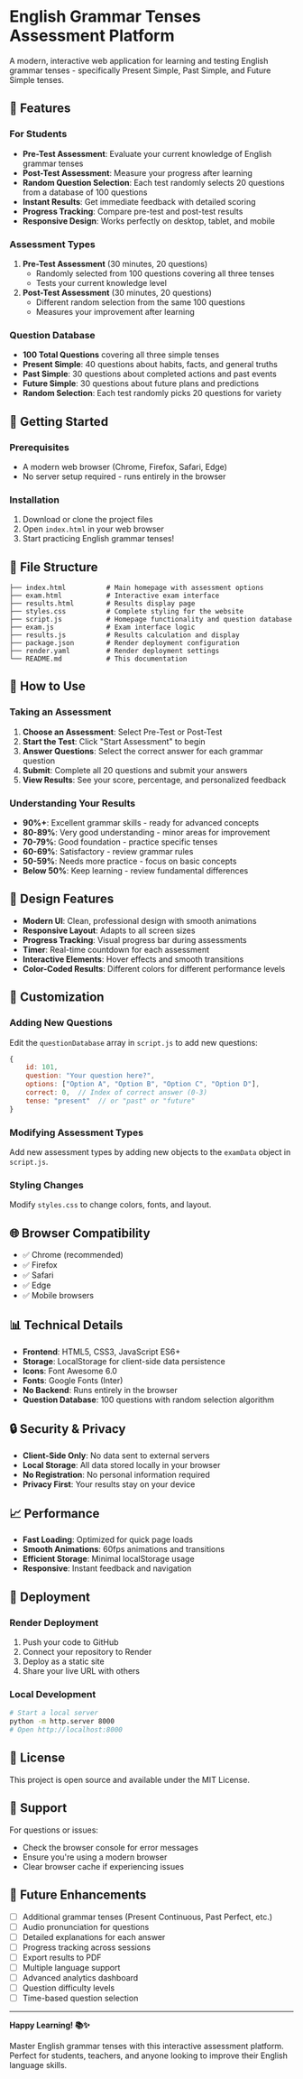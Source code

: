 # English Grammar Tenses Assessment Platform

A modern, interactive web application for learning and testing English grammar tenses - specifically Present Simple, Past Simple, and Future Simple tenses.

## 🌟 Features

### For Students
- **Pre-Test Assessment**: Evaluate your current knowledge of English grammar tenses
- **Post-Test Assessment**: Measure your progress after learning
- **Random Question Selection**: Each test randomly selects 20 questions from a database of 100 questions
- **Instant Results**: Get immediate feedback with detailed scoring
- **Progress Tracking**: Compare pre-test and post-test results
- **Responsive Design**: Works perfectly on desktop, tablet, and mobile

### Assessment Types
1. **Pre-Test Assessment** (30 minutes, 20 questions)
   - Randomly selected from 100 questions covering all three tenses
   - Tests your current knowledge level
2. **Post-Test Assessment** (30 minutes, 20 questions)
   - Different random selection from the same 100 questions
   - Measures your improvement after learning

### Question Database
- **100 Total Questions** covering all three simple tenses
- **Present Simple**: 40 questions about habits, facts, and general truths
- **Past Simple**: 30 questions about completed actions and past events
- **Future Simple**: 30 questions about future plans and predictions
- **Random Selection**: Each test randomly picks 20 questions for variety

## 🚀 Getting Started

### Prerequisites
- A modern web browser (Chrome, Firefox, Safari, Edge)
- No server setup required - runs entirely in the browser

### Installation
1. Download or clone the project files
2. Open `index.html` in your web browser
3. Start practicing English grammar tenses!

## 📁 File Structure

```
├── index.html          # Main homepage with assessment options
├── exam.html           # Interactive exam interface
├── results.html        # Results display page
├── styles.css          # Complete styling for the website
├── script.js           # Homepage functionality and question database
├── exam.js             # Exam interface logic
├── results.js          # Results calculation and display
├── package.json        # Render deployment configuration
├── render.yaml         # Render deployment settings
└── README.md           # This documentation
```

## 🎯 How to Use

### Taking an Assessment
1. **Choose an Assessment**: Select Pre-Test or Post-Test
2. **Start the Test**: Click "Start Assessment" to begin
3. **Answer Questions**: Select the correct answer for each grammar question
4. **Submit**: Complete all 20 questions and submit your answers
5. **View Results**: See your score, percentage, and personalized feedback

### Understanding Your Results
- **90%+**: Excellent grammar skills - ready for advanced concepts
- **80-89%**: Very good understanding - minor areas for improvement
- **70-79%**: Good foundation - practice specific tenses
- **60-69%**: Satisfactory - review grammar rules
- **50-59%**: Needs more practice - focus on basic concepts
- **Below 50%**: Keep learning - review fundamental differences

## 🎨 Design Features

- **Modern UI**: Clean, professional design with smooth animations
- **Responsive Layout**: Adapts to all screen sizes
- **Progress Tracking**: Visual progress bar during assessments
- **Timer**: Real-time countdown for each assessment
- **Interactive Elements**: Hover effects and smooth transitions
- **Color-Coded Results**: Different colors for different performance levels

## 🔧 Customization

### Adding New Questions
Edit the `questionDatabase` array in `script.js` to add new questions:

```javascript
{
    id: 101,
    question: "Your question here?",
    options: ["Option A", "Option B", "Option C", "Option D"],
    correct: 0,  // Index of correct answer (0-3)
    tense: "present"  // or "past" or "future"
}
```

### Modifying Assessment Types
Add new assessment types by adding new objects to the `examData` object in `script.js`.

### Styling Changes
Modify `styles.css` to change colors, fonts, and layout.

## 🌐 Browser Compatibility

- ✅ Chrome (recommended)
- ✅ Firefox
- ✅ Safari
- ✅ Edge
- ✅ Mobile browsers

## 📊 Technical Details

- **Frontend**: HTML5, CSS3, JavaScript ES6+
- **Storage**: LocalStorage for client-side data persistence
- **Icons**: Font Awesome 6.0
- **Fonts**: Google Fonts (Inter)
- **No Backend**: Runs entirely in the browser
- **Question Database**: 100 questions with random selection algorithm

## 🔒 Security & Privacy

- **Client-Side Only**: No data sent to external servers
- **Local Storage**: All data stored locally in your browser
- **No Registration**: No personal information required
- **Privacy First**: Your results stay on your device

## 📈 Performance

- **Fast Loading**: Optimized for quick page loads
- **Smooth Animations**: 60fps animations and transitions
- **Efficient Storage**: Minimal localStorage usage
- **Responsive**: Instant feedback and navigation

## 🚀 Deployment

### Render Deployment
1. Push your code to GitHub
2. Connect your repository to Render
3. Deploy as a static site
4. Share your live URL with others

### Local Development
```bash
# Start a local server
python -m http.server 8000
# Open http://localhost:8000
```

## 📝 License

This project is open source and available under the MIT License.

## 🤝 Support

For questions or issues:
- Check the browser console for error messages
- Ensure you're using a modern browser
- Clear browser cache if experiencing issues

## 🔮 Future Enhancements

- [ ] Additional grammar tenses (Present Continuous, Past Perfect, etc.)
- [ ] Audio pronunciation for questions
- [ ] Detailed explanations for each answer
- [ ] Progress tracking across sessions
- [ ] Export results to PDF
- [ ] Multiple language support
- [ ] Advanced analytics dashboard
- [ ] Question difficulty levels
- [ ] Time-based question selection

---

**Happy Learning! 📚✨**

Master English grammar tenses with this interactive assessment platform. Perfect for students, teachers, and anyone looking to improve their English language skills. 